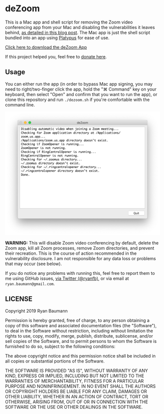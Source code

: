 # deZoom

This is a Mac app and shell script for removing the Zoom video conferencing app from your Mac and disabling the vulnerabilities it leaves behind, [as detailed in this blog post](https://medium.com/@jonathan.leitschuh/zoom-zero-day-4-million-webcams-maybe-an-rce-just-get-them-to-visit-your-website-ac75c83f4ef5). The Mac app is just the shell script bundled into an app using [Platypus](https://sveinbjorn.org/platypus) for ease of use.

[Click here to download the deZoom App](https://github.com/ryanfb/deZoom/releases/download/v1.1/deZoom.zip)

If this project helped you, feel free to [donate here](https://ryanfb.github.io/etc/tip-jar).

## Usage

You can either run the app (in order to bypass Mac app signing, you may need to right/two-finger click the app, hold the "⌘ Command" key on your keyboard, then select "Open" and confirm that you want to run the app), or clone this repository and run `./dezoom.sh` if you're comfortable with the command line.

![A screenshot of the deZoom app running](screenshot.png?raw=true "A screenshot of the deZoom app running")

**WARNING:** This will disable Zoom video conferencing by default, delete the Zoom app, kill all Zoom processes, remove Zoom directories, and prevent their recreation. This is the course of action recommended in the vulnerability disclosure. I am not responsible for any data loss or problems that may occur (see below).

If you do notice any problems with running this, feel free to report them to me using GitHub issues, [via Twitter (@ryanfb)](https://twitter.com/ryanfb), or via email at `ryan.baumann@gmail.com`.

## LICENSE

Copyright 2019 Ryan Baumann

Permission is hereby granted, free of charge, to any person obtaining a copy of this software and associated documentation files (the "Software"), to deal in the Software without restriction, including without limitation the rights to use, copy, modify, merge, publish, distribute, sublicense, and/or sell copies of the Software, and to permit persons to whom the Software is furnished to do so, subject to the following conditions:

The above copyright notice and this permission notice shall be included in all copies or substantial portions of the Software.

THE SOFTWARE IS PROVIDED "AS IS", WITHOUT WARRANTY OF ANY KIND, EXPRESS OR IMPLIED, INCLUDING BUT NOT LIMITED TO THE WARRANTIES OF MERCHANTABILITY, FITNESS FOR A PARTICULAR PURPOSE AND NONINFRINGEMENT. IN NO EVENT SHALL THE AUTHORS OR COPYRIGHT HOLDERS BE LIABLE FOR ANY CLAIM, DAMAGES OR OTHER LIABILITY, WHETHER IN AN ACTION OF CONTRACT, TORT OR OTHERWISE, ARISING FROM, OUT OF OR IN CONNECTION WITH THE SOFTWARE OR THE USE OR OTHER DEALINGS IN THE SOFTWARE.
